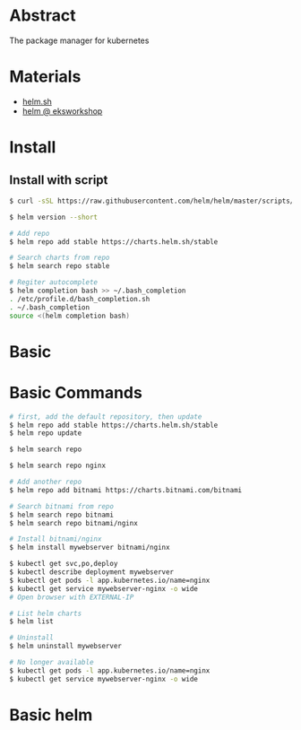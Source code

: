 # Abstract

The package manager for kubernetes

# Materials

* [helm.sh](https://helm.sh/)
* [helm @ eksworkshop](https://www.eksworkshop.com/beginner/060_helm/)

# Install

## Install with script

```bash
$ curl -sSL https://raw.githubusercontent.com/helm/helm/master/scripts/get-helm-3 | bash

$ helm version --short

# Add repo
$ helm repo add stable https://charts.helm.sh/stable

# Search charts from repo
$ helm search repo stable

# Regiter autocomplete
$ helm completion bash >> ~/.bash_completion
. /etc/profile.d/bash_completion.sh
. ~/.bash_completion
source <(helm completion bash)
```

# Basic

# Basic Commands

```bash
# first, add the default repository, then update
$ helm repo add stable https://charts.helm.sh/stable
$ helm repo update

$ helm search repo

$ helm search repo nginx

# Add another repo
$ helm repo add bitnami https://charts.bitnami.com/bitnami

# Search bitnami from repo
$ helm search repo bitnami
$ helm search repo bitnami/nginx

# Install bitnami/nginx
$ helm install mywebserver bitnami/nginx

$ kubectl get svc,po,deploy
$ kubectl describe deployment mywebserver
$ kubectl get pods -l app.kubernetes.io/name=nginx
$ kubectl get service mywebserver-nginx -o wide
# Open browser with EXTERNAL-IP

# List helm charts
$ helm list

# Uninstall 
$ helm uninstall mywebserver

# No longer available
$ kubectl get pods -l app.kubernetes.io/name=nginx
$ kubectl get service mywebserver-nginx -o wide
```

# Basic helm

```bash
```
